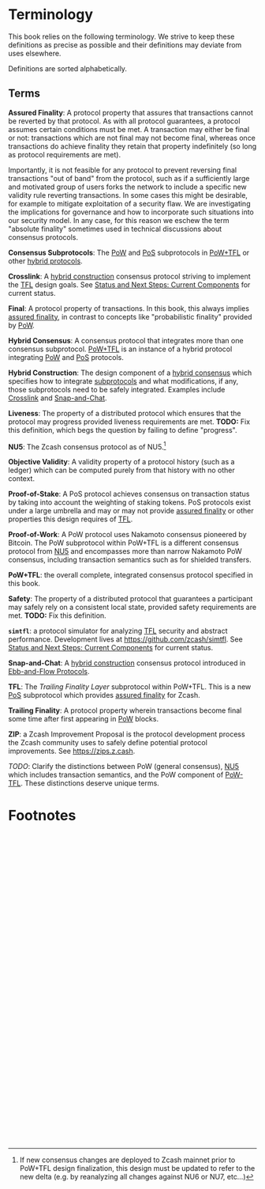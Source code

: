 # Terminology

This book relies on the following terminology. We strive to keep these definitions as precise as possible and their definitions may deviate from uses elsewhere.

Definitions are sorted alphabetically.

## Terms

<!-- Unlike true html, it seems `mdbook` requires the span tags to be empty and immediately pre-fix the intended anchor target. -->

<span id="definition-assured-finality"></span>**Assured Finality**: A protocol property that assures that transactions cannot be reverted by that protocol. As with all protocol guarantees, a protocol assumes certain conditions must be met. A transaction may either be final or not: transactions which are not final may not become final, whereas once transactions do achieve finality they retain that property indefinitely (so long as protocol requirements are met).

Importantly, it is not feasible for any protocol to prevent reversing final transactions "out of band" from the protocol, such as if a sufficiently large and motivated group of users forks the network to include a specific new validity rule reverting transactions. In some cases this might be desirable, for example to mitigate exploitation of a security flaw. We are investigating the implications for governance and how to incorporate such situations into our security model. In any case, for this reason we eschew the term "absolute finality" sometimes used in technical discussions about consensus protocols.

<span id="definition-consensus-subprotocols"></span>**Consensus Subprotocols**: The [PoW](#definition-pow) and [PoS](#defintion-pos) subprotocols in [PoW+TFL](#definition-pow-tfl) or other [hybrid protocols](#definition-hybrid-consensus).

<span id="definition-crosslink"></span>**Crosslink**: A [hybrid construction](#definition-hybrid-construction) consensus protocol striving to implement the [TFL](#definition-tfl) design goals. See [Status and Next Steps: Current Components](./introduction/status-and-next-steps.md#current-components) for current status.

<span id="definition-final"></span>**Final**: A protocol property of transactions. In this book, this always implies [assured finality](#definition-assured-finality), in contrast to concepts like "probabilistic finality" provided by [PoW](#definition-pow).

<span id="definition-hybrid-consensus"></span>**Hybrid Consensus**: A consensus protocol that integrates more than one consensus subprotocol. [PoW+TFL](#definition-pow-tfl) is an instance of a hybrid protocol integrating [PoW](#definition-pow) and [PoS](#definition-pos) protocols.

<span id="definition-hybrid-construction"></span>**Hybrid Construction**: The design component of a [hybrid consensus](#defintion-hybrid-consensus) which specifies how to integrate [subprotocols](#definition-consensus-subprotocols) and what modifications, if any, those subprotocols need to be safely integrated. Examples include [Crosslink](#definition-crosslink) and [Snap-and-Chat](#definition-snap-and-chat).

<span id="definition-liveness"></span>**Liveness**: The property of a distributed protocol which ensures that the protocol may progress provided liveness requirements are met. **TODO:** Fix this definition, which begs the question by failing to define "progress".

<span id="definition-nu5"></span>**NU5**: The Zcash consensus protocol as of NU5.[^new-mainnet-precursors]

<span id="definition-objective-validity"></span>**Objective Validity**: A validity property of a protocol history (such as a ledger) which can be computed purely from that history with no other context.

<span id="definition-pos"></span>**Proof-of-Stake**: A PoS protocol achieves consensus on transaction status by taking into account the weighting of staking tokens. PoS protocols exist under a large umbrella and may or may not provide [assured finality](#definition-assured-finality) or other properties this design requires of [TFL](#definition-tfl).

<span id="definition-pow"></span>**Proof-of-Work**: A PoW protocol uses Nakamoto consensus pioneered by Bitcoin. The PoW subprotocol within PoW+TFL is a different consensus protocol from [NU5](#definition-nu5) and encompasses more than narrow Nakamoto PoW consensus, including transaction semantics such as for shielded transfers.

<span id="definition-pow-tfl"></span>**PoW+TFL**: the overall complete, integrated consensus protocol specified in this book.

<span id="definition-safety"></span>**Safety**: The property of a distributed protocol that guarantees a participant may safely rely on a consistent local state, provided safety requirements are met. **TODO:** Fix this definition.

<span id="definition-simtfl"></span>**`simtfl`**: a protocol simulator for analyzing [TFL](#definition-tfl) security and abstract performance. Development lives at <https://github.com/zcash/simtfl></span>. See [Status and Next Steps: Current Components](./introduction/status-and-next-steps.md#current-components) for current status.

<span id="definition-snap-and-chat"></span>**Snap-and-Chat**: A [hybrid construction](#definition-hybrid-construction) consensus protocol introduced in [Ebb-and-Flow Protocols](./references.md#ebb-and-flow-protocols).

<span id="definition-tfl"></span>**TFL**: The *Trailing Finality Layer* subprotocol within PoW+TFL. This is a new [PoS](#definition-pos) subprotocol which provides [assured finality](#definition-assured-finality) for Zcash.

<span id="definition-trailing-finality"></span>**Trailing Finality**: A protocol property wherein transactions become final some time after first appearing in [PoW](#definition-pow) blocks.

<span id="definition-zip"></span>**ZIP**: a Zcash Improvement Proposal is the protocol development process the Zcash community uses to safely define potential protocol improvements. See <https://zips.z.cash></span>.

*TODO*: Clarify the distinctions between PoW (general consensus), [NU5](#definition-nu5) which includes transaction semantics, and the PoW component of [PoW-TFL](#definition-pow-tfl). These distinctions deserve unique terms.

# Footnotes

[^new-mainnet-precursors]: If new consensus changes are deployed to Zcash mainnet prior to PoW+TFL design finalization, this design must be updated to refer to the new delta (e.g. by reanalyzing all changes against NU6 or NU7, etc…)

<!-- This trailing whitespace ensures that readers who follow a link to a definition will always see that term at the top of their view. -->
<pre>







































</pre>
